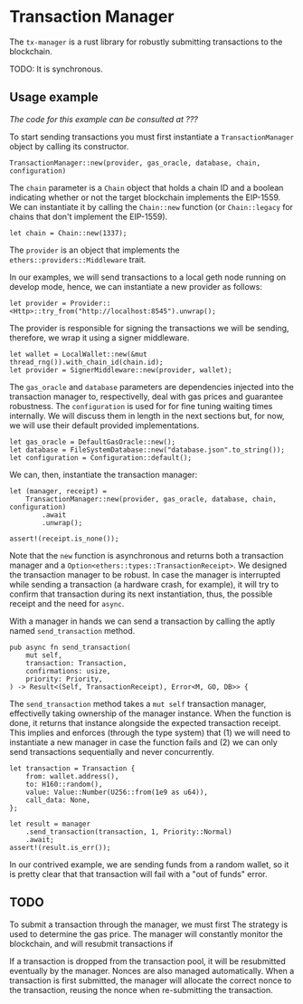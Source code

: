# Transaction Manager

The `tx-manager` is a rust library for robustly submitting transactions to the blockchain.

TODO: It is synchronous.

## Usage example
_The code for this example can be consulted at ???_

To start sending transactions you must first instantiate a `TransactionManager` object by calling its
constructor.

```
TransactionManager::new(provider, gas_oracle, database, chain, configuration)
```

The `chain` parameter is a `Chain` object that holds a chain ID and a boolean indicating whether or
not the target blockchain implements the EIP-1559. We can instantiate it by calling the `Chain::new`
function (or `Chain::legacy` for chains that don't implement the EIP-1559).

```
let chain = Chain::new(1337);
```

The `provider` is an object that implements the `ethers::providers::Middleware` trait.

In our examples, we will send transactions to a local geth node running on develop mode, hence, we
can instantiate a new provider as follows:

```
let provider = Provider::<Http>::try_from("http://localhost:8545").unwrap();
```

The provider is responsible for signing the transactions we will be sending, therefore, we wrap it
using a signer middleware.

```
let wallet = LocalWallet::new(&mut thread_rng()).with_chain_id(chain.id);
let provider = SignerMiddleware::new(provider, wallet);
```

The `gas_oracle` and `database` parameters are dependencies injected into the transaction manager
to, respectivelly, deal with gas prices and guarantee robustness. The `configuration` is used for
for fine tuning waiting times internally. We will discuss them in length in the next sections but,
for now, we will use their default provided implementations.

```
let gas_oracle = DefaultGasOracle::new();
let database = FileSystemDatabase::new("database.json".to_string());
let configuration = Configuration::default();
```

We can, then, instantiate the transaction manager:

```
let (manager, receipt) =
    TransactionManager::new(provider, gas_oracle, database, chain, configuration)
        .await
        .unwrap();

assert!(receipt.is_none());
```

Note that the `new` function is asynchronous and returns both a transaction manager and a
`Option<ethers::types::TransactionReceipt>`.
We designed the transaction manager to be robust.
In case the manager is interrupted while sending a transaction (a hardware crash, for example),
it will try to confirm that transaction during its next instantiation, thus, the possible receipt
and the need for `async`.

With a manager in hands we can send a transaction by calling the aptly named `send_transaction`
method.

```
pub async fn send_transaction(
    mut self,
    transaction: Transaction,
    confirmations: usize,
    priority: Priority,
) -> Result<(Self, TransactionReceipt), Error<M, GO, DB>> {
```

The `send_transaction` method takes a `mut self` transaction manager, effectivelly taking ownership
of the manager instance.
When the function is done, it returns that instance alongside the expected transaction receipt.
This implies and enforces (through the type system) that (1) we will need to instantiate a new
manager in case the function fails and (2) we can only send transactions sequentially and never
concurrently. 

```
let transaction = Transaction {
    from: wallet.address(),
    to: H160::random(),
    value: Value::Number(U256::from(1e9 as u64)),
    call_data: None,
};

let result = manager
    .send_transaction(transaction, 1, Priority::Normal)
    .await;
assert!(result.is_err());
```

In our contrived example, we are sending funds from a random wallet, so it is pretty clear that
that transaction will fail with a "out of funds" error.


## TODO

To submit a transaction through the manager, we must first The strategy is used to determine the gas price. The manager will constantly monitor the blockchain, and will resubmit transactions if

If a transaction is dropped from the transaction pool, it will be resubmitted eventually by the manager. Nonces are also managed automatically. When a transaction is first submitted, the manager will allocate the correct nonce to the transaction, reusing the nonce when re-submitting the transaction.
